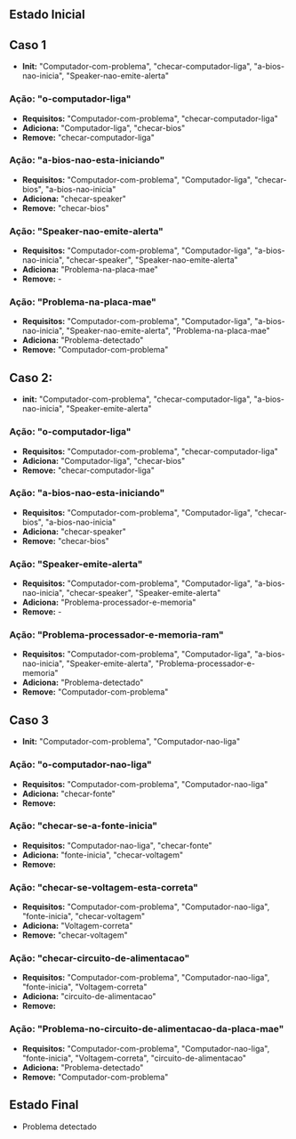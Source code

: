 ## Estado Inicial

## Caso 1

- **Init:** "Computador-com-problema", "checar-computador-liga", "a-bios-nao-inicia", "Speaker-nao-emite-alerta"

### Ação: "o-computador-liga"

- **Requisitos:** "Computador-com-problema", "checar-computador-liga"
- **Adiciona:** "Computador-liga", "checar-bios"
- **Remove:** "checar-computador-liga"

### Ação: "a-bios-nao-esta-iniciando"

- **Requisitos:** "Computador-com-problema", "Computador-liga", "checar-bios", "a-bios-nao-inicia"
- **Adiciona:** "checar-speaker"
- **Remove:** "checar-bios"

### Ação: "Speaker-nao-emite-alerta"

- **Requisitos:** "Computador-com-problema", "Computador-liga", "a-bios-nao-inicia", "checar-speaker", "Speaker-nao-emite-alerta"
- **Adiciona:** "Problema-na-placa-mae"
- **Remove:** -

### Ação: "Problema-na-placa-mae"

- **Requisitos:** "Computador-com-problema", "Computador-liga", "a-bios-nao-inicia", "Speaker-nao-emite-alerta", "Problema-na-placa-mae"
- **Adiciona:** "Problema-detectado"
- **Remove:** "Computador-com-problema"

## Caso 2: 

- **init:** "Computador-com-problema", "checar-computador-liga", "a-bios-nao-inicia", "Speaker-emite-alerta"

### Ação: "o-computador-liga"

- **Requisitos:** "Computador-com-problema", "checar-computador-liga"
- **Adiciona:** "Computador-liga", "checar-bios"
- **Remove:** "checar-computador-liga"

### Ação: "a-bios-nao-esta-iniciando"

- **Requisitos:** "Computador-com-problema", "Computador-liga", "checar-bios", "a-bios-nao-inicia"
- **Adiciona:** "checar-speaker"
- **Remove:** "checar-bios"

### Ação: "Speaker-emite-alerta"

- **Requisitos:** "Computador-com-problema", "Computador-liga", "a-bios-nao-inicia", "checar-speaker", "Speaker-emite-alerta"
- **Adiciona:** "Problema-processador-e-memoria"
- **Remove:** -

### Ação: "Problema-processador-e-memoria-ram"

- **Requisitos:** "Computador-com-problema", "Computador-liga", "a-bios-nao-inicia", "Speaker-emite-alerta", "Problema-processador-e-memoria"
- **Adiciona:** "Problema-detectado"
- **Remove:** "Computador-com-problema"



## Caso 3

- **Init:** "Computador-com-problema", "Computador-nao-liga"

### Ação: "o-computador-nao-liga"

- **Requisitos:** "Computador-com-problema", "Computador-nao-liga"
- **Adiciona:** "checar-fonte"
- **Remove:** 

### Ação: "checar-se-a-fonte-inicia"

- **Requisitos:** "Computador-nao-liga", "checar-fonte"
- **Adiciona:** "fonte-inicia", "checar-voltagem"
- **Remove:** 

### Ação: "checar-se-voltagem-esta-correta"

- **Requisitos:** "Computador-com-problema", "Computador-nao-liga", "fonte-inicia", "checar-voltagem"
- **Adiciona:** "Voltagem-correta"
- **Remove:** "checar-voltagem"

### Ação: "checar-circuito-de-alimentacao"

- **Requisitos:** "Computador-com-problema", "Computador-nao-liga", "fonte-inicia", "Voltagem-correta"
- **Adiciona:** "circuito-de-alimentacao"
- **Remove:** 

### Ação: "Problema-no-circuito-de-alimentacao-da-placa-mae"

- **Requisitos:** "Computador-com-problema", "Computador-nao-liga", "fonte-inicia", "Voltagem-correta", "circuito-de-alimentacao"
- **Adiciona:** "Problema-detectado"
- **Remove:** "Computador-com-problema"

## Estado Final

- Problema detectado
